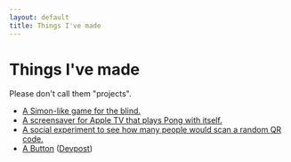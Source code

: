```yaml
---
layout: default
title: Things I've made
---
```

# Things I've made
Please don't call them "projects".

* [A Simon-like game for the blind.](https://apps.apple.com/us/app/soundmon/id1460085645?mt=8)
* [A screensaver for Apple TV that plays Pong with itself.](https://apps.apple.com/us/app/pong-screensaver/id1448061396)
* [A social experiment to see how many people would scan a random QR code.](https://youscannedit.com)
* [A Button](https://thebutton.johnatkinson.net) ([Devpost](https://devpost.com/software/the-button-hq6tgp))
